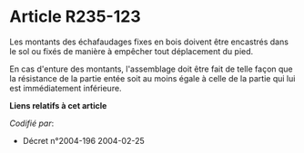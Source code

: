 # Article R235-123

Les montants des échafaudages fixes en bois doivent être encastrés dans le sol ou fixés de manière à empêcher tout
déplacement du pied.

En cas d'enture des montants, l'assemblage doit être fait de telle façon que la résistance de la partie entée soit au moins
égale à celle de la partie qui lui est immédiatement inférieure.

**Liens relatifs à cet article**

_Codifié par_:

  - Décret n°2004-196 2004-02-25
